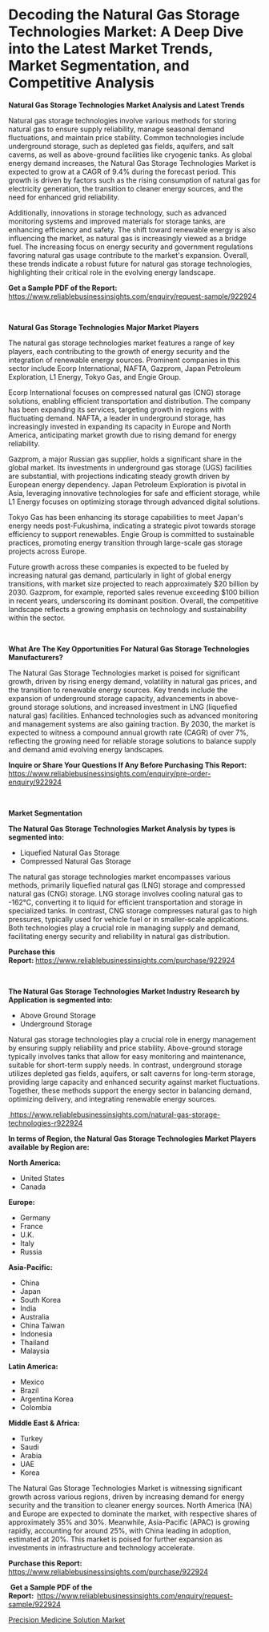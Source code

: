 <p><h1>Decoding the Natural Gas Storage Technologies Market: A Deep Dive into the Latest Market Trends, Market Segmentation, and Competitive Analysis</h1></p><p><strong>Natural Gas Storage Technologies Market Analysis and Latest Trends</strong></p>
<p><p>Natural gas storage technologies involve various methods for storing natural gas to ensure supply reliability, manage seasonal demand fluctuations, and maintain price stability. Common technologies include underground storage, such as depleted gas fields, aquifers, and salt caverns, as well as above-ground facilities like cryogenic tanks. As global energy demand increases, the Natural Gas Storage Technologies Market is expected to grow at a CAGR of 9.4% during the forecast period. This growth is driven by factors such as the rising consumption of natural gas for electricity generation, the transition to cleaner energy sources, and the need for enhanced grid reliability.</p><p>Additionally, innovations in storage technology, such as advanced monitoring systems and improved materials for storage tanks, are enhancing efficiency and safety. The shift toward renewable energy is also influencing the market, as natural gas is increasingly viewed as a bridge fuel. The increasing focus on energy security and government regulations favoring natural gas usage contribute to the market's expansion. Overall, these trends indicate a robust future for natural gas storage technologies, highlighting their critical role in the evolving energy landscape.</p></p>
<p><strong>Get a Sample PDF of the Report:&nbsp;</strong> <a href="https://www.reliablebusinessinsights.com/enquiry/request-sample/922924?utm_campaign=2774&utm_medium=2&utm_source=Github&utm_content=ia&utm_term=07032025&utm_id=natural-gas-storage-technologies">https://www.reliablebusinessinsights.com/enquiry/request-sample/922924</a></p>
<p>&nbsp;</p>
<p><strong>Natural Gas Storage Technologies Major Market Players</strong></p>
<p><p>The natural gas storage technologies market features a range of key players, each contributing to the growth of energy security and the integration of renewable energy sources. Prominent companies in this sector include Ecorp International, NAFTA, Gazprom, Japan Petroleum Exploration, L1 Energy, Tokyo Gas, and Engie Group.</p><p>Ecorp International focuses on compressed natural gas (CNG) storage solutions, enabling efficient transportation and distribution. The company has been expanding its services, targeting growth in regions with fluctuating demand. NAFTA, a leader in underground storage, has increasingly invested in expanding its capacity in Europe and North America, anticipating market growth due to rising demand for energy reliability.</p><p>Gazprom, a major Russian gas supplier, holds a significant share in the global market. Its investments in underground gas storage (UGS) facilities are substantial, with projections indicating steady growth driven by European energy dependency. Japan Petroleum Exploration is pivotal in Asia, leveraging innovative technologies for safe and efficient storage, while L1 Energy focuses on optimizing storage through advanced digital solutions.</p><p>Tokyo Gas has been enhancing its storage capabilities to meet Japan's energy needs post-Fukushima, indicating a strategic pivot towards storage efficiency to support renewables. Engie Group is committed to sustainable practices, promoting energy transition through large-scale gas storage projects across Europe.</p><p>Future growth across these companies is expected to be fueled by increasing natural gas demand, particularly in light of global energy transitions, with market size projected to reach approximately $20 billion by 2030. Gazprom, for example, reported sales revenue exceeding $100 billion in recent years, underscoring its dominant position. Overall, the competitive landscape reflects a growing emphasis on technology and sustainability within the sector.</p></p>
<p>&nbsp;</p>
<p><strong>What Are The Key Opportunities For Natural Gas Storage Technologies Manufacturers?</strong></p>
<p><p>The Natural Gas Storage Technologies market is poised for significant growth, driven by rising energy demand, volatility in natural gas prices, and the transition to renewable energy sources. Key trends include the expansion of underground storage capacity, advancements in above-ground storage solutions, and increased investment in LNG (liquefied natural gas) facilities. Enhanced technologies such as advanced monitoring and management systems are also gaining traction. By 2030, the market is expected to witness a compound annual growth rate (CAGR) of over 7%, reflecting the growing need for reliable storage solutions to balance supply and demand amid evolving energy landscapes.</p></p>
<p><strong>Inquire or Share Your Questions If Any Before Purchasing This Report:</strong> <a href="https://www.reliablebusinessinsights.com/enquiry/pre-order-enquiry/922924?utm_campaign=2774&utm_medium=2&utm_source=Github&utm_content=ia&utm_term=07032025&utm_id=natural-gas-storage-technologies">https://www.reliablebusinessinsights.com/enquiry/pre-order-enquiry/922924</a></p>
<p>&nbsp;</p>
<p><strong>Market Segmentation</strong></p>
<p><strong>The Natural Gas Storage Technologies Market Analysis by types is segmented into:</strong></p>
<p><ul><li>Liquefied Natural Gas Storage</li><li>Compressed Natural Gas Storage</li></ul></p>
<p><p>The natural gas storage technologies market encompasses various methods, primarily liquefied natural gas (LNG) storage and compressed natural gas (CNG) storage. LNG storage involves cooling natural gas to -162°C, converting it to liquid for efficient transportation and storage in specialized tanks. In contrast, CNG storage compresses natural gas to high pressures, typically used for vehicle fuel or in smaller-scale applications. Both technologies play a crucial role in managing supply and demand, facilitating energy security and reliability in natural gas distribution.</p></p>
<p><strong>Purchase this Report:&nbsp;</strong><a href="https://www.reliablebusinessinsights.com/purchase/922924?utm_campaign=2774&utm_medium=2&utm_source=Github&utm_content=ia&utm_term=07032025&utm_id=natural-gas-storage-technologies">https://www.reliablebusinessinsights.com/purchase/922924</a></p>
<p>&nbsp;</p>
<p><strong>The Natural Gas Storage Technologies Market Industry Research by Application is segmented into:</strong></p>
<p><ul><li>Above Ground Storage</li><li>Underground Storage</li></ul></p>
<p><p>Natural gas storage technologies play a crucial role in energy management by ensuring supply reliability and price stability. Above-ground storage typically involves tanks that allow for easy monitoring and maintenance, suitable for short-term supply needs. In contrast, underground storage utilizes depleted gas fields, aquifers, or salt caverns for long-term storage, providing large capacity and enhanced security against market fluctuations. Together, these methods support the energy sector in balancing demand, optimizing delivery, and integrating renewable energy sources.</p></p>
<p><a href="https://www.reliablebusinessinsights.com/natural-gas-storage-technologies-r922924?utm_campaign=2774&utm_medium=2&utm_source=Github&utm_content=ia&utm_term=07032025&utm_id=natural-gas-storage-technologies">&nbsp;https://www.reliablebusinessinsights.com/natural-gas-storage-technologies-r922924</a></p>
<p><strong>In terms of Region, the Natural Gas Storage Technologies Market Players available by Region are:</strong></p>
<p>
    <p> <strong> North America: </strong>
        <ul>
            <li>United States</li>
            <li>Canada</li>
        </ul>
        </p> 
    <p> <strong> Europe: </strong>
        <ul>
            <li>Germany</li>
            <li>France</li>
            <li>U.K.</li>
            <li>Italy</li>
            <li>Russia</li>
        </ul>
        </p> 
    <p> <strong> Asia-Pacific: </strong>
        <ul>
            <li>China</li>
            <li>Japan</li>
            <li>South Korea</li>
            <li>India</li>
            <li>Australia</li>
            <li>China Taiwan</li>
            <li>Indonesia</li>
            <li>Thailand</li>
            <li>Malaysia</li>
        </ul>
        </p> 
    <p> <strong> Latin America: </strong>
        <ul>
            <li>Mexico</li>
            <li>Brazil</li>
            <li>Argentina Korea</li>
            <li>Colombia</li>
        </ul>
        </p> 
    <p> <strong> Middle East & Africa: </strong>
        <ul>
            <li>Turkey</li>
            <li>Saudi</li>
            <li>Arabia</li>
            <li>UAE</li>
            <li>Korea</li>
        </ul>
    </p>
    </p>
<p><p>The Natural Gas Storage Technologies Market is witnessing significant growth across various regions, driven by increasing demand for energy security and the transition to cleaner energy sources. North America (NA) and Europe are expected to dominate the market, with respective shares of approximately 35% and 30%. Meanwhile, Asia-Pacific (APAC) is growing rapidly, accounting for around 25%, with China leading in adoption, estimated at 20%. This market is poised for further expansion as investments in infrastructure and technology accelerate.</p></p>
<p><strong>Purchase this Report: </strong><a href="https://www.reliablebusinessinsights.com/purchase/922924?utm_campaign=2774&utm_medium=2&utm_source=Github&utm_content=ia&utm_term=07032025&utm_id=natural-gas-storage-technologies">https://www.reliablebusinessinsights.com/purchase/922924</a></p>
<p>&nbsp;<strong>Get a Sample PDF of the Report:&nbsp;&nbsp;</strong><a href="https://www.reliablebusinessinsights.com/enquiry/request-sample/922924?utm_campaign=2774&utm_medium=2&utm_source=Github&utm_content=ia&utm_term=07032025&utm_id=natural-gas-storage-technologies">https://www.reliablebusinessinsights.com/enquiry/request-sample/922924</a></p>
<p><strong></strong></p>
<p><p><a href="https://github.com/abedlagagica4/Market-Research-Report-List-1/blob/main/precision-medicine-solution-market.md?utm_campaign=2774&utm_medium=2&utm_source=Github&utm_content=ia&utm_term=07032025&utm_id=natural-gas-storage-technologies">Precision Medicine Solution Market</a></p></p>